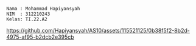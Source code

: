 ```
Nama : Mohammad Hapiyansyah
NIM  : 312210243
Kelas: TI.22.A2
```

https://github.com/Hapiyansyah/AS10/assets/115521125/0b38f5f2-8b2d-4975-af95-b2dcb2e395cb


